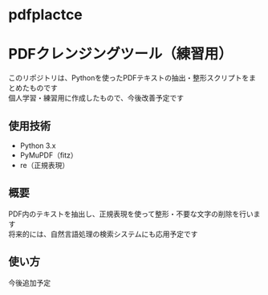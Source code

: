 # pdfplactce
# PDFクレンジングツール（練習用）

このリポジトリは、Pythonを使ったPDFテキストの抽出・整形スクリプトをまとめたものです  
個人学習・練習用に作成したもので、今後改善予定です

## 使用技術

- Python 3.x
- PyMuPDF（fitz）
- re（正規表現）

## 概要

PDF内のテキストを抽出し、正規表現を使って整形・不要な文字の削除を行います  
将来的には、自然言語処理の検索システムにも応用予定です

## 使い方

今後追加予定
